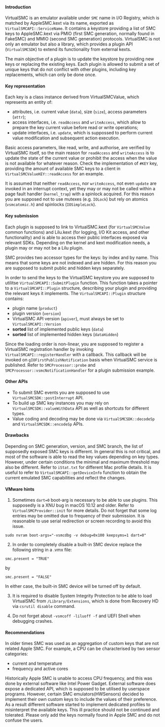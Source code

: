 #### Introduction

VirtualSMC is an emulator available under `SMC` name in I/O Registry, which is matched by AppleSMC.kext via its name, exported as `VirtualSMCAPI::ServiceName`. It contains a keystore providing a list of SMC keys to AppleSMC.kext via PMIO (first SMC generation, normally found in FakeSMC) and MMIO (second SMC generation) protocols. VirtualSMC is not only an emulator but also a library, which provides a plugin API (`VirtualSMCSDK`) to extend its functionality from external kexts.

The main objective of a plugin is to update the keystore by providing new keys or replacing the existing keys. Each plugin is allowed to submit a set of unique keys that do not conflict with other plugins, including key replacements, which can only be done once.

#### Key representation

Each key is a class instance derived from VirtualSMCValue, which represents an entity of:
- attributes, i.e. current value (`data`), size (`size`), access parameters (`attr`);
- access interfaces, i.e. `readAccess` and `writeAccess`, which allow to prepare the key current value before read or write operations;
- update interfaces, i.e. `update`, which is suppossed to perform current value modification and subsequent action execution.

Basic access parameters, like read, write, and authorise, are verified by VirtualSMC itself, so the main reason for  `readAccess` and `writeAccess` is to update the state of the current value or prohibit the access when the value is not available for whatever reason. Check the implementation of `#KEY` key, providing the amount of available SMC keys to a client in `VirtualSMCValueKEY::readAccess` for an example.

It is assumed that neither `readAccess`, nor `writeAccess`, not even `update` are invoked in an interrupt context, yet they may or may not be called within a page fault handler (`kernel_trap`) with a spinlock acquired. For this reason you are supposed not to use mutexes (e.g. `IOLock`) but rely on atomics (`vsmcatomic.h`) and spinlocks (`IOSimpleLock`).

#### Key submission

Each plugin is supposed to link to VirtualSMC.kext (for `VirtualSMCValue` common functions) and Lilu.kext (for logging, I/O Kit access, and other functionality) and is able to access their public interfaces exposed via relevant SDKs. Depending on the kernel and kext modification needs, a plugin may or may not be a Lilu plugin.

SMC provides two accessor types for the keys: by index and by name. This means that some keys are not indexed and are hidden. For this reason you are supposed to submit public and hidden keys separately.

In order to send the keys to the VirtualSMC keystore you are supposed to utilitse `VirtualSMCAPI::SubmitPlugin` function. This function takes a pointer to a `VirtualSMCAPI::Plugin` structure, describing your plugin and providing the relevant keys it implements. The `VirtualSMCAPI::Plugin` structure contains:
- plugin name (`product`)
- plugin version (`version`)
- VirtualSMC API version (`apiver`), must always be set to `VirtualSMCAPI::Version`
- **sorted** list of implemented public keys (`data`)
- **sorted** list of implemented hidden keys (`dataHidden`)

Since the loading order is non-linear, you are supposed to register a VirtualSMC registration handler by invoking `VirtualSMCAPI::registerHandler` with a callback. This callback will be invoked on `gIOFirstPublishNotification` basis when VirtualSMC service is published. Refer to `SMCProcessor::probe` and `SMCProcessor::vsmcNotificationHandler` for a plugin submission example.

#### Other APIs

- To submit SMC events you are supposed to use `VirtualSMCSDK::postInterrupt` API.
- To build up SMC key instances you may rely on `VirtualSMCSDK::valueWithData` API as well as shortcuts for different types.
- Value coding and decoding may be done via `VirtualSMCSDK::decodeSp` and `VirtualSMCSDK::encodeSp` APIs.

#### Drawbacks

Depending on SMC generation, version, and SMC branch, the list of supposedly exposed SMC keys is different. In general this is not critical, and most of the software is able to read the key values depending on key types. However, under certain conditions the minimal and maximum threshold may also be different. Refer to `iStat.txt` for different Mac profile details. It is useful to refer to `VirtualSMCAPI::getDeviceInfo` function to obtain the current emulated SMC capabilities and reflect the changes.

#### VMware hints

1. Sometimes `dart=0` boot-arg is necessary to be able to use plugins. This supposedly is a XNU bug in macOS 10.12 and older. Refer to `VirtualSMCProvider::init` for more details. Do not forget that some log entries may be omitted due to frequency of their submission. It is reasonable to use serial redirection or screen recording to avoid this issue.

```
sudo nvram boot-args="-vsmcdbg -v debug=0x100 keepsyms=1 dart=0"
```

2. In order to completely disable a built-in SMC device replace the following string in a .vmx file:

```
smc.present = "TRUE"
```
by
```
smc.present = "FALSE"
```

In either case, the built-in SMC device will be turned off by default.

3. It is required to disable System Integrity Protection to be able to load VirtualSMC from `/Library/Extensions`, which is done from Recovery HD via `csrutil disable` command.

4. Do not forget about `-vsmcoff -liluoff -f` and UEFI Shell when debugging crashes.

#### Recommendations

In older times SMC was used as an aggregation of custom keys that are not related Apple SMC. For example, a CPU can be characterised by two sensor categories:
- current and temperature
- frequency and active cores

Historically Apple SMC is unable to access CPU frequency, and this was done by external software like Intel Power Gadget. External software does expose a dedicated API, which is supposed to be utilised by userspace programs. However, certain SMC emulators(HWSensors) decided to implement their own custom keys to include the values of their preference. As a result different software started to implement dedicated profiles to misinterpret the available keys. This ill practice should not be continued and tolerated. Please only add the keys normally found in Apple SMC and do not confuse the users.
